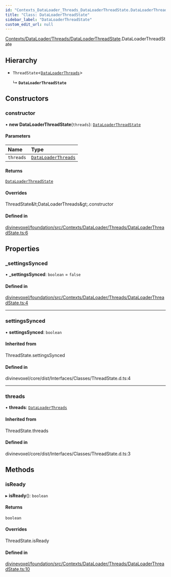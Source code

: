 ```yaml
---
id: "Contexts_DataLoader_Threads_DataLoaderThreadState.DataLoaderThreadState"
title: "Class: DataLoaderThreadState"
sidebar_label: "DataLoaderThreadState"
custom_edit_url: null
---
```


[Contexts/DataLoader/Threads/DataLoaderThreadState](../modules/Contexts_DataLoader_Threads_DataLoaderThreadState.md).DataLoaderThreadState

## Hierarchy

- `ThreadState`\<[`DataLoaderThreads`](Contexts_DataLoader_Threads_DataLoaderThreads.DataLoaderThreads.md)\>

  ↳ **`DataLoaderThreadState`**

## Constructors

### constructor

• **new DataLoaderThreadState**(`threads`): [`DataLoaderThreadState`](Contexts_DataLoader_Threads_DataLoaderThreadState.DataLoaderThreadState.md)

#### Parameters

| Name | Type |
| :------ | :------ |
| `threads` | [`DataLoaderThreads`](Contexts_DataLoader_Threads_DataLoaderThreads.DataLoaderThreads.md) |

#### Returns

[`DataLoaderThreadState`](Contexts_DataLoader_Threads_DataLoaderThreadState.DataLoaderThreadState.md)

#### Overrides

ThreadState\&lt;DataLoaderThreads\&gt;.constructor

#### Defined in

[divinevoxel/foundation/src/Contexts/DataLoader/Threads/DataLoaderThreadState.ts:6](https://github.com/lucasdamianjohnson/DivineVoxelEngine/blob/596fa7391478620ed460dfb4856ff0a763b91c49/divinevoxel/foundation/src/Contexts/DataLoader/Threads/DataLoaderThreadState.ts#L6)

## Properties

### \_settingsSynced

• **\_settingsSynced**: `boolean` = `false`

#### Defined in

[divinevoxel/foundation/src/Contexts/DataLoader/Threads/DataLoaderThreadState.ts:4](https://github.com/lucasdamianjohnson/DivineVoxelEngine/blob/596fa7391478620ed460dfb4856ff0a763b91c49/divinevoxel/foundation/src/Contexts/DataLoader/Threads/DataLoaderThreadState.ts#L4)

___

### settingsSynced

• **settingsSynced**: `boolean`

#### Inherited from

ThreadState.settingsSynced

#### Defined in

divinevoxel/core/dist/Interfaces/Classes/ThreadState.d.ts:4

___

### threads

• **threads**: [`DataLoaderThreads`](Contexts_DataLoader_Threads_DataLoaderThreads.DataLoaderThreads.md)

#### Inherited from

ThreadState.threads

#### Defined in

divinevoxel/core/dist/Interfaces/Classes/ThreadState.d.ts:3

## Methods

### isReady

▸ **isReady**(): `boolean`

#### Returns

`boolean`

#### Overrides

ThreadState.isReady

#### Defined in

[divinevoxel/foundation/src/Contexts/DataLoader/Threads/DataLoaderThreadState.ts:10](https://github.com/lucasdamianjohnson/DivineVoxelEngine/blob/596fa7391478620ed460dfb4856ff0a763b91c49/divinevoxel/foundation/src/Contexts/DataLoader/Threads/DataLoaderThreadState.ts#L10)
